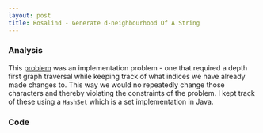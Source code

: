```yaml
---
layout: post
title: Rosalind - Generate d-neighbourhood Of A String
---
```

### Analysis
This [problem](http://rosalind.info/problems/ba1n/) was an implementation problem - one that required a depth first graph traversal while keeping track of what indices we have already made changes to. This way we would no repeatedly change those characters and thereby violating the constraints of the problem. I kept track of these using a `HashSet` which is a set implementation in Java.

### Code
<script src="https://gist.github.com/adijo/ba198be706a81a396a495bd52b9b4fb2.js"></script>
